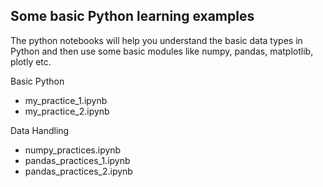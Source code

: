 ## Some basic Python learning examples

The python notebooks will help you understand the basic data types in Python and then use some basic modules like numpy, pandas, matplotlib, plotly etc.

Basic Python
- my_practice_1.ipynb
- my_practice_2.ipynb

Data Handling
- numpy_practices.ipynb
- pandas_practices_1.ipynb
- pandas_practices_2.ipynb
